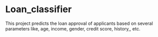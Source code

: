 # Loan_classifier
This project predicts the loan approval of applicants based on several parameters like, age, income, gender, credit score, history,, etc.
